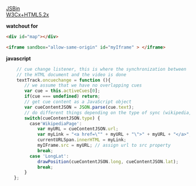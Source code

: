 [JSBin](https://jsbin.com/gucutiyoyu/2/edit?html,css,js,output)  
[W3Cx+HTML5.2x](https://courses.edx.org/courses/course-v1:W3Cx+HTML5.2x+3T2018/courseware/dc6fe6f5d28f49b5a753ba6b49820849/b48b0d1504864633b862ef7306f4258b/?child=first)

**watchout for**
```html
<div id="map"></div>
```
```html
<iframe sandbox="allow-same-origin" id="myIframe" > </iframe>
```
**javascript**
```javascript
    // cue change listener, this is where the synchronization between
    // the HTML document and the video is done
    textTrack.oncuechange = function (){
       // we assume that we have no overlapping cues
       var cue = this.activeCues[0];
       if(cue === undefined) return;
       // get cue content as a JavaScript object
       var cueContentJSON = JSON.parse(cue.text);
       // do different things depending on the type of sync (wikipedia, gmap)
       switch(cueContentJSON.type) {
         case'WikipediaPage':
            var myURL = cueContentJSON.url;
            var myLink = "<a href=\"" + myURL + "\">" + myURL + "</a>";
            currentURLSpan.innerHTML = myLink;
            myIFrame.src = myURL; // assign url to src property
            break;
         case 'LongLat':
            drawPosition(cueContentJSON.long, cueContentJSON.lat);
            break;
       }
   };
```